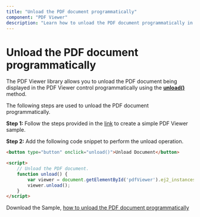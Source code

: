 ```yaml
---
title: "Unload the PDF document programmatically"
component: "PDF Viewer"
description: "Learn how to unload the PDF document programmatically in PDF Viewer control."
---
```


# Unload the PDF document programmatically

The PDF Viewer library allows you to unload the PDF document being displayed in the PDF Viewer control programmatically using the [**unload()**](https://ej2.syncfusion.com/documentation/api/pdfviewer/#unload) method.

The following steps are used to unload the PDF document programmatically.

**Step 1:** Follow the steps provided in the [link](https://ej2.syncfusion.com/aspnetcore/documentation/pdfviewer/getting-started/) to create a simple PDF Viewer sample.

**Step 2:** Add the following code snippet to perform the unload operation.

```html
<button type="button" onclick="unload()">Unload Document</button>

<script>
    // Unload the PDF document.
    function unload() {
        var viewer = document.getElementById('pdfViewer').ej2_instances[0];
        viewer.unload();
    }
</script>
```

Download the Sample, [how to unload the PDF document programmatically](https://www.syncfusion.com/downloads/support/directtrac/general/ze/EJ2CoreSample1768814962.zip)